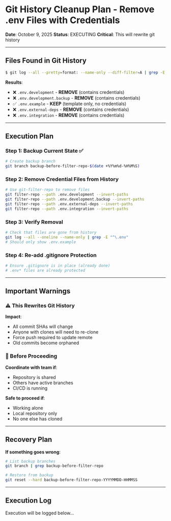 # Git History Cleanup Plan - Remove .env Files with Credentials

**Date**: October 9, 2025
**Status**: EXECUTING
**Critical**: This will rewrite git history

---

## Files Found in Git History

```bash
$ git log --all --pretty=format: --name-only --diff-filter=A | grep -E "^\.env"
```

**Results**:
- ❌ `.env.development` - **REMOVE** (contains credentials)
- ❌ `.env.development.backup` - **REMOVE** (contains credentials)
- ✅ `.env.example` - **KEEP** (template only, no credentials)
- ❌ `.env.external-deps` - **REMOVE** (contains credentials)
- ❌ `.env.integration` - **REMOVE** (contains credentials)

---

## Execution Plan

### Step 1: Backup Current State ✅
```bash
# Create backup branch
git branch backup-before-filter-repo-$(date +%Y%m%d-%H%M%S)
```

### Step 2: Remove Credential Files from History
```bash
# Use git-filter-repo to remove files
git filter-repo --path .env.development --invert-paths
git filter-repo --path .env.development.backup --invert-paths
git filter-repo --path .env.external-deps --invert-paths
git filter-repo --path .env.integration --invert-paths
```

### Step 3: Verify Removal
```bash
# Check that files are gone from history
git log --all --oneline --name-only | grep -E "^\.env"
# Should only show .env.example
```

### Step 4: Re-add .gitignore Protection
```bash
# Ensure .gitignore is in place (already done)
# .env* files are already protected
```

---

## Important Warnings

### ⚠️ This Rewrites Git History

**Impact**:
- All commit SHAs will change
- Anyone with clones will need to re-clone
- Force push required to update remote
- Old commits become orphaned

### 🚨 Before Proceeding

**Coordinate with team if**:
- Repository is shared
- Others have active branches
- CI/CD is running

**Safe to proceed if**:
- Working alone
- Local repository only
- No one else has cloned

---

## Recovery Plan

**If something goes wrong**:
```bash
# List backup branches
git branch | grep backup-before-filter-repo

# Restore from backup
git reset --hard backup-before-filter-repo-YYYYMMDD-HHMMSS
```

---

## Execution Log

Execution will be logged below...

